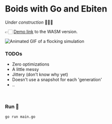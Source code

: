 # Boids with Go and Ebiten

_Under construction_ 👷🏻‍♀️

👉🏻  [Demo link](https://healeycodes.github.io/boids/) to the WASM version.

![Animated GIF of a flocking simulation](https://github.com/healeycodes/boids/raw/master/preview.gif)

### TODOs

- Zero optimizations
- A little messy
- Jittery (don't know why yet)
- Doesn't use a snapshot for each 'generation'
- ..

<br>

### Run 🦢

```
go run main.go
```
